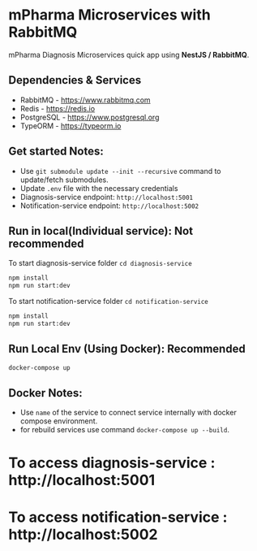 # mPharma Microservices with RabbitMQ 
mPharma Diagnosis Microservices quick app using **NestJS / RabbitMQ**.

## Dependencies & Services
- RabbitMQ - https://www.rabbitmq.com
- Redis - https://redis.io
- PostgreSQL - https://www.postgresql.org
- TypeORM - https://typeorm.io


## Get started Notes:
- Use `git submodule update --init --recursive` command to update/fetch submodules.
- Update `.env` file with the necessary credentials 
- Diagnosis-service endpoint: `http://localhost:5001`
- Notification-service endpoint: `http://localhost:5002`

## Run in local(Individual service): **Not recommended**

To start diagnosis-service folder `cd diagnosis-service`
```bash
npm install
npm run start:dev
```

To start notification-service folder `cd notification-service`
```bash
npm install
npm run start:dev
```

## Run Local Env (Using Docker): **Recommended**
```bash
docker-compose up
```
## Docker Notes:
- Use `name` of the service to connect service internally with docker compose environment.
- for rebuild services use command `docker-compose up --build`.  

# To access diagnosis-service : http://localhost:5001

# To access notification-service : http://localhost:5002

